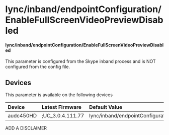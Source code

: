 ﻿---
description: lync/inband/endpointConfiguration/EnableFullScreenVideoPreviewDisabled
search:
    keywords: ['lync','inband','endpointConfiguration','EnableFullScreenVideoPreviewDisabled']
---

# lync/inband/endpointConfiguration/EnableFullScreenVideoPreviewDisabled

#### lync/inband/endpointConfiguration/EnableFullScreenVideoPreviewDisabled

This parameter is configured from the Skype inband process and is NOT configured from the config file.



## Devices
This parameter is available on the following devices

| Device | Latest Firmware | Default Value |
|:---|:---|:---|
| audc450HD | ;UC_3.0.4.111.77 | lync/inband/endpointConfiguration/EnableFullScreenVideoPreviewDisabled=0 

ADD A DISCLAIMER
